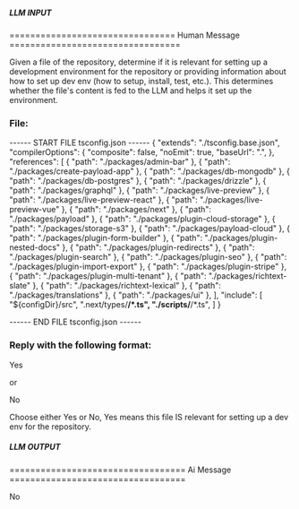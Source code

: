 ##### LLM INPUT #####
================================ Human Message =================================

Given a file of the repository, determine if it is relevant for setting up a development environment for the repository or providing information about how to set up dev env (how to setup, install, test, etc.). This determines whether the file's content is fed to the LLM and helps it set up the environment.

### File:
------ START FILE tsconfig.json ------
{
  "extends": "./tsconfig.base.json",
  "compilerOptions": {
    "composite": false,
    "noEmit": true,
    "baseUrl": ".",
  },
  "references": [
    {
      "path": "./packages/admin-bar"
    },
    {
      "path": "./packages/create-payload-app"
    },
    {
      "path": "./packages/db-mongodb"
    },
    {
      "path": "./packages/db-postgres"
    },
    {
      "path": "./packages/drizzle"
    },
    {
      "path": "./packages/graphql"
    },
    {
      "path": "./packages/live-preview"
    },
    {
      "path": "./packages/live-preview-react"
    },
    {
      "path": "./packages/live-preview-vue"
    },
    {
      "path": "./packages/next"
    },
    {
      "path": "./packages/payload"
    },
    {
      "path": "./packages/plugin-cloud-storage"
    },
    {
      "path": "./packages/storage-s3"
    },
    {
      "path": "./packages/payload-cloud"
    },
    {
      "path": "./packages/plugin-form-builder"
    },
    {
      "path": "./packages/plugin-nested-docs"
    },
    {
      "path": "./packages/plugin-redirects"
    },
    {
      "path": "./packages/plugin-search"
    },
    {
      "path": "./packages/plugin-seo"
    },
    {
      "path": "./packages/plugin-import-export"
    },
    {
      "path": "./packages/plugin-stripe"
    },
    {
      "path": "./packages/plugin-multi-tenant"
    },
    {
      "path": "./packages/richtext-slate"
    },
    {
      "path": "./packages/richtext-lexical"
    },
    {
      "path": "./packages/translations"
    },
    {
      "path": "./packages/ui"
    },
  ],
  "include": [
    "${configDir}/src",
    ".next/types/**/*.ts",
    "./scripts/**/*.ts",
  ]
}

------ END FILE tsconfig.json ------

### Reply with the following format:

<rel>Yes</rel>

or

<rel>No</rel>

Choose either Yes or No, Yes means this file IS relevant for setting up a dev env for the repository.

##### LLM OUTPUT #####
================================== Ai Message ==================================

<rel>No</rel>